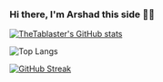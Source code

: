 ### Hi there, I'm Arshad this side 👋👋

<!--
**Arshad9999/Arshad9999** is a ✨ _special_ ✨ repository because its `README.md` (this file) appears on your GitHub profile.

Here are some ideas to get you started:

- 🔭 I’m currently working on ... Artificial Intelligence related projects
- 🌱 I’m currently learning ... Artificial Intelligence, Machine Learning, Deep Learning, Data Science...
- 👯 I’m looking to collaborate on ... open source
- 🤔 I’m looking for help with ... 
- 💬 Ask me about ...
- 📫 How to reach me: ...
- 😄 Pronouns: ...
- ⚡ Fun fact: ...
-->
[![TheTablaster's GitHub stats](https://github-readme-stats.vercel.app/api?username=Arshad9999&?count_private=true&theme=gotham&show_icons=true&include_all_commits=yes)](https://github.com/anuraghazra/github-readme-stats)

![Top Langs](https://github-readme-stats.vercel.app/api/top-langs/?username=Arshad9999&theme=gotham&layout=compact)


[![GitHub Streak](https://github-readme-streak-stats.herokuapp.com?user=Arshad9999&theme=gotham)](https://git.io/streak-stats)
